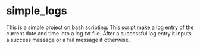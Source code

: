 # simple_logs

This is a simple project on bash scripting.
This script make a log entry of the current date and time into a log.txt file.
After a successful log entry it inputs a success message or a fail message if otherwise.
